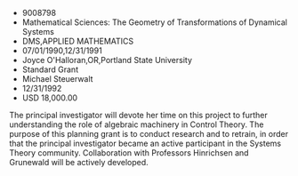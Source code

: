 
* 9008798
* Mathematical Sciences: The Geometry of Transformations of Dynamical Systems
* DMS,APPLIED MATHEMATICS
* 07/01/1990,12/31/1991
* Joyce O'Halloran,OR,Portland State University
* Standard Grant
* Michael Steuerwalt
* 12/31/1992
* USD 18,000.00

The principal investigator will devote her time on this project to further
understanding the role of algebraic machinery in Control Theory. The purpose of
this planning grant is to conduct research and to retrain, in order that the
principal investigator became an active participant in the Systems Theory
community. Collaboration with Professors Hinrichsen and Grunewald will be
actively developed.
